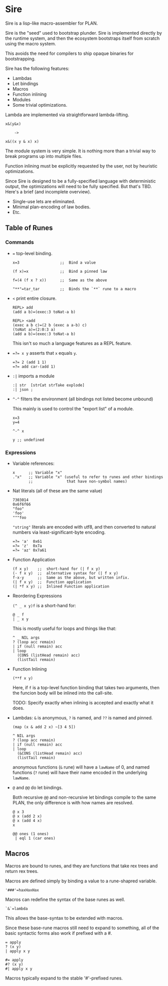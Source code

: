 Sire
====

Sire is a lisp-like macro-assembler for PLAN.

Sire is the "seed" used to bootstrap plunder.  Sire is implemented
directly by the runtime system, and then the ecosystem bootstraps itself from scratch using the macro system.

This avoids the need for compilers to ship opaque binaries for
bootstrapping.

Sire has the following features:

-   Lambdas
-   Let bindings
-   Macros
-   Function inlining
-   Modules
-   Some trivial optimizations.

Lambda are implemented via straightforward lambda-lifting.

    x&(y&x)

        ->

    x&((x y & x) x)

The module system is very simple.  It is nothing more than a trivial
way to break programs up into multiple files.

Function inlining must be explicitly requested by the user, not by
heuristic optimizations.

Since Sire is designed to be a fully-specified language with deterministic
output, the optimizations will need to be fully specified.  But that's
TBD.  Here's a brief (and incomplete overview).

-   Single-use lets are eliminated.
-   Minimal plan-encoding of law bodies.
-   Etc.


Table of Runes
--------------

### Commands

-   `=` top-level binding.

    ```
    x=3                  ;;  Bind a value

    (f x)=x              ;;  Bind a pinned law

    f=(4 (f x ? x))      ;;  Same as the above

    "**"=tar_tar         ;;  Binds the `**` rune to a macro
    ```

-   `<` print entire closure.

    ```
    REPL> add
    (add a b)=(exec:3 toNat-a b)

    REPL> <add
    (exec a b c)=(2 b (exec a a-b) c)
    (toNat a)=(2:0:3 a)
    (add a b)=(exec:3 toNat-a b)
    ```

    This isn't so much a language features as a REPL feature.


-   `=?= x y` asserts that `x` equals `y`.

    ```
    =?= 2 (add 1 1)
    =?= add car-(add 1)
    ```

-   `:|` imports a module

    ```
    :| str  [strCat strTake explode]
    :| json ;
    ```

-   `^-^` filters the environment (all bindings not listed become unbound)

     This mainly is used to control the "export list" of a module.

     ```
     x=3
     y=4

     ^-^ x

     y ;; undefined
     ```

### Expressions

-   Variable references:

    ```
    x      ;; Variable "x"
    ."x"   ;; Variable "x" (useful to refer to runes and other bindings
           ;;               that have non-symbol names)
    ```

-   Nat literals (all of these are the same value)

    ```
    7303014
    0x6f6f66
    "foo"
    'foo'
    """foo
    ```

    `"string"` literals are encoded with utf8, and then converted to
    natural numbers via least-significant-byte encoding.

    ```
    =?= 'a'  0x61
    =?= 'z'  0x7a
    =?= 'az' 0x7a61
    ```

-   Function Application

    ```
    (f x y)    ;;  short-hand for (| f x y)
    (- f x y)  ;;  alternative syntax for (| f x y)
    f-x-y      ;;  Same as the above, but written infix.
    (| f x y)  ;;  Function application
    (| *f x y) ;;  Inlined Function application
    ```

-   Reordering Expressions

    `(^ _ x y)f` is a short-hand for:

    ```
    @ _ f
    | _ x y
    ```

    This is mostly useful for loops and things like that:

    ```
    ^ _ NIL args
    ? (loop acc remain)
    | if (null remain) acc
    | loop
      (CONS (listHead remain) acc)
      (listTail remain)
    ```

-   Function Inlining

    ```
    (**f x y)
    ```

    Here, if `f` is a top-level function binding that takes two arguments,
    then the funcion body will be inlined into the call-site.

    TODO: Specify exactly when inlining is accepted and exactly what
    it does.

-   Lambdas: `&` is anonymous, `?` is named, and `??` is named and pinned.

    ```
    (map (x & add 2 x) ~[3 4 5])

    ^ NIL args
    ? (loop acc remain)
    | if (null remain) acc
    | loop
      (&CONS (listHead remain) acc)
      (listTail remain)
    ```

    anonymous functions (`&` rune) will have a `lawName` of 0, and named
    functions (`?` rune) will have their name encoded in the underlying
    `lawName`.

-   `@` and `@@` do let bindings.

    Both recursive `@@` and non-recursive let bindings compile to the
    same PLAN, the only difference is with how names are resolved.

    ```
    @ x 3
    @ x (add 2 x)
    @ x (add 4 x)
    x
    ```

    ```
    @@ ones (1 ones)
     | eql 1 (car ones)
    ```

Macros
------

Macros are bound to runes, and they are functions that take rex trees
and return rex trees.

Macros are defined simply by binding a value to a rune-shapred variable.

    '###'=haxHaxHax

Macros can redefine the syntax of the base runes as well.

    `&`=lambda

This allows the base-syntax to be extended with macros.

Since these base-rune macros still need to expand to something, all of
the basic syntactic forms also work if prefixed with a #.

    = apply
    ? (x y)
    | apply x y

    #= apply
    #? (x y)
    #| apply x y

Macros typically expand to the stable '#'-prefixed runes.
